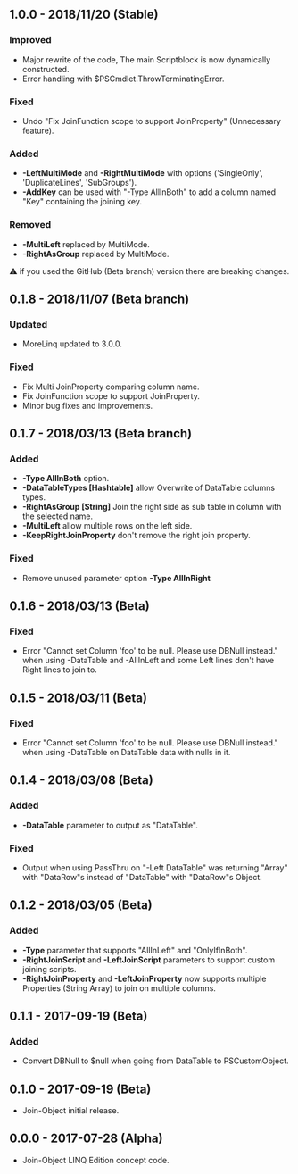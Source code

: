 ## 1.0.0 - 2018/11/20 (Stable)
### Improved
* Major rewrite of the code, The main Scriptblock is now dynamically constructed.
* Error handling with $PSCmdlet.ThrowTerminatingError.
### Fixed
* Undo "Fix JoinFunction scope to support JoinProperty" (Unnecessary feature).
### Added
* **-LeftMultiMode** and **-RightMultiMode** with options ('SingleOnly', 'DuplicateLines', 'SubGroups').
* **-AddKey** can be used with "-Type AllInBoth" to add a column named "Key" containing the joining key.
### Removed
* **-MultiLeft** replaced by MultiMode.
* **-RightAsGroup** replaced by MultiMode.

:warning: if you used the GitHub (Beta branch) version there are breaking changes.

## 0.1.8 - 2018/11/07 (Beta branch)
### Updated
* MoreLinq updated to 3.0.0.
### Fixed
* Fix Multi JoinProperty comparing column name.
* Fix JoinFunction scope to support JoinProperty.
* Minor bug fixes and improvements.

## 0.1.7 - 2018/03/13 (Beta branch)
### Added
* **-Type AllInBoth** option.
* **-DataTableTypes [Hashtable]** allow Overwrite of DataTable columns types.
* **-RightAsGroup [String]** Join the right side as sub table in column with the selected name.
* **-MultiLeft** allow multiple rows on the left side.
* **-KeepRightJoinProperty** don't remove the right join property.
### Fixed
* Remove unused parameter option **-Type AllInRight**

## 0.1.6 - 2018/03/13 (Beta)
### Fixed
* Error "Cannot set Column 'foo' to be null. Please use DBNull instead." when using -DataTable and -AllInLeft and some Left lines don't have Right lines to join to.

## 0.1.5 - 2018/03/11 (Beta)
### Fixed
* Error "Cannot set Column 'foo' to be null. Please use DBNull instead." when using -DataTable on DataTable data with nulls in it.

## 0.1.4 - 2018/03/08 (Beta)
### Added
* **-DataTable** parameter to output as "DataTable".
### Fixed
* Output when using PassThru on "-Left DataTable" was returning "Array" with "DataRow"s instead of "DataTable" with "DataRow"s Object.

## 0.1.2 - 2018/03/05 (Beta)
### Added
* **-Type** parameter that supports "AllInLeft" and "OnlyIfInBoth".
* **-RightJoinScript** and **-LeftJoinScript** parameters to support custom joining scripts.
* **-RightJoinProperty** and **-LeftJoinProperty** now supports multiple Properties (String Array) to join on multiple columns.

## 0.1.1 - 2017-09-19 (Beta)
### Added
* Convert DBNull to $null when going from DataTable to PSCustomObject.

## 0.1.0 - 2017-09-19 (Beta)
* Join-Object initial release.

## 0.0.0 - 2017-07-28 (Alpha)
* Join-Object LINQ Edition concept code.